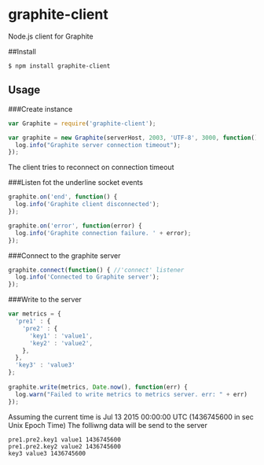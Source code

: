 # graphite-client

Node.js client for Graphite

##Install
```
$ npm install graphite-client
```

## Usage
###Create instance
```js
var Graphite = require('graphite-client');

var graphite = new Graphite(serverHost, 2003, 'UTF-8', 3000, function() {
  log.info("Graphite server connection timeout");
});
```
The client tries to reconnect on connection timeout

###Listen fot the underline socket events
```js
graphite.on('end', function() {
  log.info('Graphite client disconnected');
});

graphite.on('error', function(error) {
  log.info('Graphite connection failure. ' + error);
});
```

###Connect to the graphite server
```js
graphite.connect(function() { //'connect' listener
  log.info('Connected to Graphite server');
});
```

###Write to the server
```js
var metrics = {
  'pre1' : {
    'pre2' : {
      'key1' : 'value1',
      'key2' : 'value2',
    },
  },
  'key3' : 'value3'
};
    
graphite.write(metrics, Date.now(), function(err) {
  log.warn("Failed to write metrics to metrics server. err: " + err)
});
```
Assuming the current time is Jul 13 2015 00:00:00 UTC (1436745600 in sec Unix Epoch Time) The folliwng data will be send to the server
```
pre1.pre2.key1 value1 1436745600
pre1.pre2.key2 value2 1436745600
key3 value3 1436745600
```
